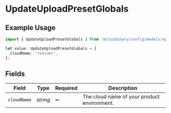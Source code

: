# UpdateUploadPresetGlobals

## Example Usage

```typescript
import { UpdateUploadPresetGlobals } from "@cloudinary/config/models/operations";

let value: UpdateUploadPresetGlobals = {
  cloudName: "<value>",
};
```

## Fields

| Field                                       | Type                                        | Required                                    | Description                                 |
| ------------------------------------------- | ------------------------------------------- | ------------------------------------------- | ------------------------------------------- |
| `cloudName`                                 | *string*                                    | :heavy_minus_sign:                          | The cloud name of your product environment. |